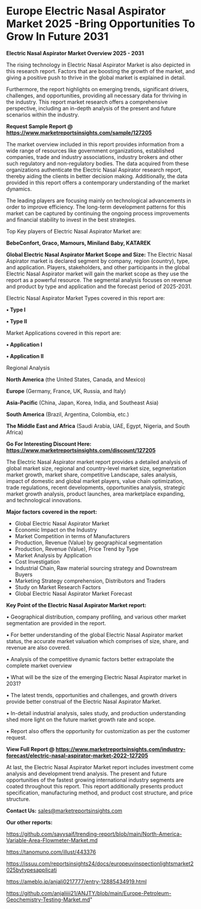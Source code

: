 # Europe Electric Nasal Aspirator Market 2025 -Bring Opportunities To Grow In Future 2031

<Strong> Electric Nasal Aspirator Market Overview 2025 - 2031</strong>

The rising technology in Electric Nasal Aspirator Market is also depicted in this research report. Factors that are boosting the growth of the market, and giving a positive push to thrive in the global market is explained in detail.

Furthermore, the report highlights on emerging trends, significant drivers, challenges, and opportunities, providing all necessary data for thriving in the industry. This report market research offers a comprehensive perspective, including an in-depth analysis of the present and future scenarios within the industry.

<strong>Request Sample Report @ <a href=https://www.marketreportsinsights.com/sample/127205>https://www.marketreportsinsights.com/sample/127205</a></strong>

The market overview included in this report provides information from a wide range of resources like government organizations, established companies, trade and industry associations, industry brokers and other such regulatory and non-regulatory bodies. The data acquired from these organizations authenticate the Electric Nasal Aspirator research report, thereby aiding the clients in better decision making. Additionally, the data provided in this report offers a contemporary understanding of the market dynamics.

The leading players are focusing mainly on technological advancements in order to improve efficiency. The long-term development patterns for this market can be captured by continuing the ongoing process improvements and financial stability to invest in the best strategies.

Top Key players of Electric Nasal Aspirator Market are:

<strong>BebeConfort, Graco, Mamours, Miniland Baby, KATAREK</strong>

<strong><b>Global Electric Nasal Aspirator Market Scope and Size:</b></strong>
The Electric Nasal Aspirator market is declared segment by company, region (country), type, and application. Players, stakeholders, and other participants in the global Electric Nasal Aspirator market will gain the market scope as they use the report as a powerful resource. The segmental analysis focuses on revenue and product by type and application and the forecast period of 2025-2031.

Electric Nasal Aspirator Market Types covered in this report are:

<strong>• Type I

• Type II</strong>

Market Applications covered in this report are:

<strong>• Application I

• Application II</strong> 

Regional Analysis

<strong>North America</strong> (the United States, Canada, and Mexico)

<strong>Europe</strong> (Germany, France, UK, Russia, and Italy)

<strong>Asia-Pacific</strong> (China, Japan, Korea, India, and Southeast Asia)

<strong>South America</strong> (Brazil, Argentina, Colombia, etc.)

<strong>The Middle East and Africa</strong> (Saudi Arabia, UAE, Egypt, Nigeria, and South Africa)

<strong>Go For Interesting Discount Here: <a href=https://www.marketreportsinsights.com/discount/127205>https://www.marketreportsinsights.com/discount/127205</a></strong>

The Electric Nasal Aspirator market report provides a detailed analysis of global market size, regional and country-level market size, segmentation market growth, market share, competitive Landscape, sales analysis, impact of domestic and global market players, value chain optimization, trade regulations, recent developments, opportunities analysis, strategic market growth analysis, product launches, area marketplace expanding, and technological innovations.

<strong><b>Major factors covered in the report:</b></strong>
<ul>
  <li>Global Electric Nasal Aspirator Market </li>
  <li>Economic Impact on the Industry</li>
  <li>Market Competition in terms of Manufacturers</li>
  <li>Production, Revenue (Value) by geographical segmentation</li>
  <li>Production, Revenue (Value), Price Trend by Type</li>
  <li>Market Analysis by Application</li>
  <li>Cost Investigation</li>
  <li>Industrial Chain, Raw material sourcing strategy and Downstream Buyers</li>
  <li>Marketing Strategy comprehension, Distributors and Traders</li>
  <li>Study on Market Research Factors</li>
  <li>Global Electric Nasal Aspirator Market Forecast</li>
</ul>

<strong><b>Key Point of the Electric Nasal Aspirator Market report:</b></strong>

• Geographical distribution, company profiling, and various other market segmentation are provided in the report.

• For better understanding of the global Electric Nasal Aspirator market status, the accurate market valuation which comprises of size, share, and revenue are also covered.

• Analysis of the competitive dynamic factors better extrapolate the complete market overview

• What will be the size of the emerging Electric Nasal Aspirator market in 2031?

• The latest trends, opportunities and challenges, and growth drivers provide better construal of the Electric Nasal Aspirator Market.

• In-detail industrial analysis, sales study, and production understanding shed more light on the future market growth rate and scope.

• Report also offers the opportunity for customization as per the customer request.

<strong><b>View Full Report @ <a href=https://www.marketreportsinsights.com/industry-forecast/electric-nasal-aspirator-market-2022-127205>https://www.marketreportsinsights.com/industry-forecast/electric-nasal-aspirator-market-2022-127205</a></b></strong>


At last, the Electric Nasal Aspirator Market report includes investment come analysis and development trend analysis. The present and future opportunities of the fastest growing international industry segments are coated throughout this report. This report additionally presents product specification, manufacturing method, and product cost structure, and price structure.

<strong>Contact Us:</strong>
sales@marketreportsinsights.com

<strong>Our other reports:</strong>

<a href=https://github.com/sayysaif/trending-report/blob/main/North-America-Variable-Area-Flowmeter-Market.md>https://github.com/sayysaif/trending-report/blob/main/North-America-Variable-Area-Flowmeter-Market.md</a>

<a href=https://tanomuno.com/illust/443376>https://tanomuno.com/illust/443376</a>

<a href=https://issuu.com/reportsinsights24/docs/europeuvinspectionlightsmarket2025bytypesapplicati>https://issuu.com/reportsinsights24/docs/europeuvinspectionlightsmarket2025bytypesapplicati</a>

<a href=https://ameblo.jp/anjali0217777/entry-12885434919.html>https://ameblo.jp/anjali0217777/entry-12885434919.html</a>

<a href=https://github.com/anjaliiii21/ANJTY/blob/main/Europe-Petroleum-Geochemistry-Testing-Market.md>https://github.com/anjaliiii21/ANJTY/blob/main/Europe-Petroleum-Geochemistry-Testing-Market.md</a>"
